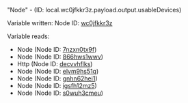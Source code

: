 "Node" - (ID: local.wc0jfkkr3z.payload.output.usableDevices)

Variable written:
Node ID: [wc0jfkkr3z](../nodes/wc0jfkkr3z.md)

Variable reads:
* Node (Node ID: [7nzxn0tx9f](../nodes/7nzxn0tx9f.md))
* Node (Node ID: [866hws1wwv](../nodes/866hws1wwv.md))
* Http (Node ID: [decvvhflks](../nodes/decvvhflks.md))
* Node (Node ID: [elvm9hs51q](../nodes/elvm9hs51q.md))
* Node (Node ID: [gnhn62hei1](../nodes/gnhn62hei1.md))
* Node (Node ID: [igsfh12mz5](../nodes/igsfh12mz5.md))
* Node (Node ID: [s0wuh3cmeu](../nodes/s0wuh3cmeu.md))
